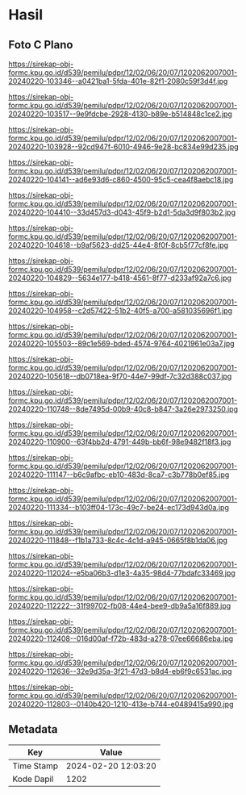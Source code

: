 # Hasil

## Foto C Plano

https://sirekap-obj-formc.kpu.go.id/d539/pemilu/pdpr/12/02/06/20/07/1202062007001-20240220-103346--a0421ba1-5fda-401e-82f1-2080c59f3d4f.jpg

https://sirekap-obj-formc.kpu.go.id/d539/pemilu/pdpr/12/02/06/20/07/1202062007001-20240220-103517--9e9fdcbe-2928-4130-b89e-b514848c1ce2.jpg

https://sirekap-obj-formc.kpu.go.id/d539/pemilu/pdpr/12/02/06/20/07/1202062007001-20240220-103928--92cd947f-6010-4946-9e28-bc834e99d235.jpg

https://sirekap-obj-formc.kpu.go.id/d539/pemilu/pdpr/12/02/06/20/07/1202062007001-20240220-104141--ad6e93d6-c860-4500-95c5-cea4f8aebc18.jpg

https://sirekap-obj-formc.kpu.go.id/d539/pemilu/pdpr/12/02/06/20/07/1202062007001-20240220-104410--33d457d3-d043-45f9-b2d1-5da3d9f803b2.jpg

https://sirekap-obj-formc.kpu.go.id/d539/pemilu/pdpr/12/02/06/20/07/1202062007001-20240220-104618--b9af5623-dd25-44e4-8f0f-8cb5f77cf8fe.jpg

https://sirekap-obj-formc.kpu.go.id/d539/pemilu/pdpr/12/02/06/20/07/1202062007001-20240220-104829--5634e177-b418-4561-8f77-d233af92a7c6.jpg

https://sirekap-obj-formc.kpu.go.id/d539/pemilu/pdpr/12/02/06/20/07/1202062007001-20240220-104958--c2d57422-51b2-40f5-a700-a581035696f1.jpg

https://sirekap-obj-formc.kpu.go.id/d539/pemilu/pdpr/12/02/06/20/07/1202062007001-20240220-105503--89c1e569-bded-4574-9764-4021961e03a7.jpg

https://sirekap-obj-formc.kpu.go.id/d539/pemilu/pdpr/12/02/06/20/07/1202062007001-20240220-105618--db0718ea-9f70-44e7-99df-7c32d388c037.jpg

https://sirekap-obj-formc.kpu.go.id/d539/pemilu/pdpr/12/02/06/20/07/1202062007001-20240220-110748--8de7495d-00b9-40c8-b847-3a26e2973250.jpg

https://sirekap-obj-formc.kpu.go.id/d539/pemilu/pdpr/12/02/06/20/07/1202062007001-20240220-110900--63f4bb2d-4791-449b-bb6f-98e9482f18f3.jpg

https://sirekap-obj-formc.kpu.go.id/d539/pemilu/pdpr/12/02/06/20/07/1202062007001-20240220-111147--b6c9afbc-eb10-483d-8ca7-c3b778b0ef85.jpg

https://sirekap-obj-formc.kpu.go.id/d539/pemilu/pdpr/12/02/06/20/07/1202062007001-20240220-111334--b103ff04-173c-49c7-be24-ec173d943d0a.jpg

https://sirekap-obj-formc.kpu.go.id/d539/pemilu/pdpr/12/02/06/20/07/1202062007001-20240220-111848--f1b1a733-8c4c-4c1d-a945-0665f8b1da06.jpg

https://sirekap-obj-formc.kpu.go.id/d539/pemilu/pdpr/12/02/06/20/07/1202062007001-20240220-112024--e5ba06b3-d1e3-4a35-98d4-77bdafc33469.jpg

https://sirekap-obj-formc.kpu.go.id/d539/pemilu/pdpr/12/02/06/20/07/1202062007001-20240220-112222--31f99702-fb08-44e4-bee9-db9a5a16f889.jpg

https://sirekap-obj-formc.kpu.go.id/d539/pemilu/pdpr/12/02/06/20/07/1202062007001-20240220-112408--016d00af-f72b-483d-a278-07ee66686eba.jpg

https://sirekap-obj-formc.kpu.go.id/d539/pemilu/pdpr/12/02/06/20/07/1202062007001-20240220-112636--32e9d35a-3f21-47d3-b8d4-eb6f9c6531ac.jpg

https://sirekap-obj-formc.kpu.go.id/d539/pemilu/pdpr/12/02/06/20/07/1202062007001-20240220-112803--0140b420-1210-413e-b744-e0489415a990.jpg


## Metadata

| Key        | Value               |
| ---------- | ------------------- |
| Time Stamp | 2024-02-20 12:03:20 |
| Kode Dapil | 1202                |




